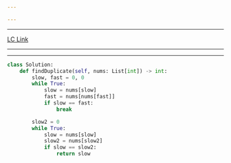 ```yaml
---

---
```

---
[LC Link](https://leetcode.com/problems/find-the-duplicate-number/)

---
---

```python
class Solution:
    def findDuplicate(self, nums: List[int]) -> int:
        slow, fast = 0, 0
        while True:
            slow = nums[slow]
            fast = nums[nums[fast]]
            if slow == fast:
                break

        slow2 = 0
        while True:
            slow = nums[slow]
            slow2 = nums[slow2]
            if slow == slow2:
                return slow

```